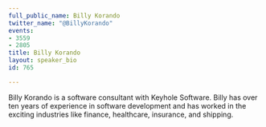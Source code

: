 ```yaml
---
full_public_name: Billy Korando
twitter_name: "@BillyKorando"
events:
- 3559
- 2805
title: Billy Korando
layout: speaker_bio
id: 765

---
```

Billy Korando is a software consultant with Keyhole Software. Billy has over ten years of experience in software development and has worked in the exciting industries like finance, healthcare, insurance, and shipping.